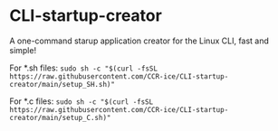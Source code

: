 # CLI-startup-creator
A one-command starup application creator for the Linux CLI, fast and simple!


For *.sh files: ```sudo sh -c "$(curl -fsSL https://raw.githubusercontent.com/CCR-ice/CLI-startup-creator/main/setup_SH.sh)"```  
  
For *.c files: ```sudo sh -c "$(curl -fsSL https://raw.githubusercontent.com/CCR-ice/CLI-startup-creator/main/setup_C.sh)"```
